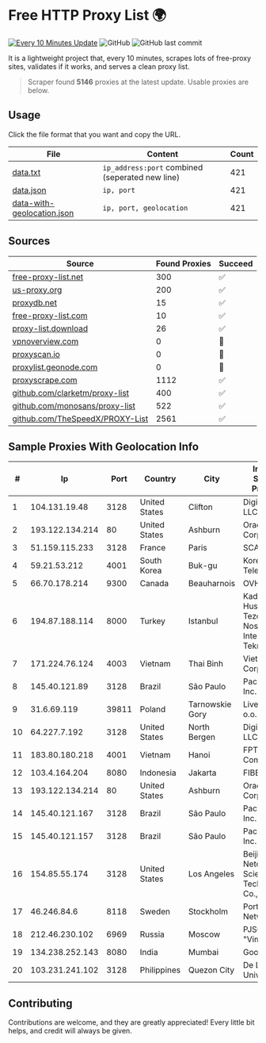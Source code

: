 
# Free HTTP Proxy List 🌍

[![Every 10 Minutes Update](https://github.com/mertguvencli/http-proxy-list/actions/workflows/main.yml/badge.svg?branch=main)](https://github.com/mertguvencli/http-proxy-list/actions/workflows/main.yml)
![GitHub](https://img.shields.io/github/license/mertguvencli/http-proxy-list)
![GitHub last commit](https://img.shields.io/github/last-commit/mertguvencli/http-proxy-list)

It is a lightweight project that, every 10 minutes, scrapes lots of free-proxy sites, validates if it works, and serves a clean proxy list.


> Scraper found **5146** proxies at the latest update. Usable proxies are below.

## Usage

Click the file format that you want and copy the URL.


|File|Content|Count|
|----|-------|-----|
|[data.txt](https://raw.githubusercontent.com/mertguvencli/http-proxy-list/main/proxy-list/data.txt)|`ip_address:port` combined (seperated new line)|421|
|[data.json](https://raw.githubusercontent.com/mertguvencli/http-proxy-list/main/proxy-list/data.json)|`ip, port`|421|
|[data-with-geolocation.json](https://raw.githubusercontent.com/mertguvencli/http-proxy-list/main/proxy-list/data-with-geolocation.json)|`ip, port, geolocation`|421|

## Sources

|Source|Found Proxies|Succeed|
|------|-------------|-------|
|[free-proxy-list.net](https://free-proxy-list.net)|300|✅|
|[us-proxy.org](https://www.us-proxy.org)|200|✅|
|[proxydb.net](http://proxydb.net)|15|✅|
|[free-proxy-list.com](https://free-proxy-list.com/?page=&port=&type%5B%5D=http&type%5B%5D=https&up_time=0&search=Search)|10|✅|
|[proxy-list.download](https://www.proxy-list.download/HTTP)|26|✅|
|[vpnoverview.com](https://vpnoverview.com/privacy/anonymous-browsing/free-proxy-servers)|0|🚫|
|[proxyscan.io](https://www.proxyscan.io)|0|🚫|
|[proxylist.geonode.com](https://proxylist.geonode.com/api/proxy-list?limit=300&page=1&sort_by=lastChecked&sort_type=desc&protocols=http,https)|0|🚫|
|[proxyscrape.com](https://api.proxyscrape.com/v2/?request=displayproxies&protocol=http&timeout=10000&country=all&ssl=all&anonymity=all)|1112|✅|
|[github.com/clarketm/proxy-list](https://raw.githubusercontent.com/clarketm/proxy-list/master/proxy-list-raw.txt)|400|✅|
|[github.com/monosans/proxy-list](https://raw.githubusercontent.com/monosans/proxy-list/main/proxies/http.txt)|522|✅|
|[github.com/TheSpeedX/PROXY-List](https://raw.githubusercontent.com/TheSpeedX/PROXY-List/master/http.txt)|2561|✅|


## Sample Proxies With Geolocation Info

|#|Ip|Port|Country|City|Internet Service Provider|
|-|--|----|-------|----|-------------------------|
|1|104.131.19.48|3128|United States|Clifton|DigitalOcean, LLC|
|2|193.122.134.214|80|United States|Ashburn|Oracle Corporation|
|3|51.159.115.233|3128|France|Paris|SCALEWAY|
|4|59.21.53.212|4001|South Korea|Buk-gu|Korea Telecom|
|5|66.70.178.214|9300|Canada|Beauharnois|OVH SAS|
|6|194.87.188.114|8000|Turkey|Istanbul|Kadir Huseyin Tezcan Nosspeed Internet Teknolojileri|
|7|171.224.76.124|4003|Vietnam|Thai Binh|Viettel Corporation|
|8|145.40.121.89|3128|Brazil|São Paulo|Packet Host, Inc.|
|9|31.6.69.119|39811|Poland|Tarnowskie Gory|Livenet sp. z o.o.|
|10|64.227.7.192|3128|United States|North Bergen|DigitalOcean, LLC|
|11|183.80.180.218|4001|Vietnam|Hanoi|FPT Telecom Company|
|12|103.4.164.204|8080|Indonesia|Jakarta|FIBERNET|
|13|193.122.134.214|80|United States|Ashburn|Oracle Corporation|
|14|145.40.121.167|3128|Brazil|São Paulo|Packet Host, Inc.|
|15|145.40.121.157|3128|Brazil|São Paulo|Packet Host, Inc.|
|16|154.85.55.174|3128|United States|Los Angeles|Beijing Baidu Netcom Science and Technology Co., Ltd.|
|17|46.246.84.6|8118|Sweden|Stockholm|Portlane Network|
|18|212.46.230.102|6969|Russia|Moscow|PJSC "Vimpelcom"|
|19|134.238.252.143|8080|India|Mumbai|Google LLC|
|20|103.231.241.102|3128|Philippines|Quezon City|De La Salle University|



## Contributing

Contributions are welcome, and they are greatly appreciated! Every
little bit helps, and credit will always be given.

